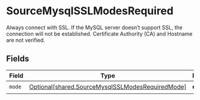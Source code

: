 # SourceMysqlSSLModesRequired

Always connect with SSL. If the MySQL server doesn’t support SSL, the connection will not be established. Certificate Authority (CA) and Hostname are not verified.


## Fields

| Field                                                                                                          | Type                                                                                                           | Required                                                                                                       | Description                                                                                                    |
| -------------------------------------------------------------------------------------------------------------- | -------------------------------------------------------------------------------------------------------------- | -------------------------------------------------------------------------------------------------------------- | -------------------------------------------------------------------------------------------------------------- |
| `mode`                                                                                                         | [Optional[shared.SourceMysqlSSLModesRequiredMode]](undefined/models/shared/sourcemysqlsslmodesrequiredmode.md) | :heavy_check_mark:                                                                                             | N/A                                                                                                            |